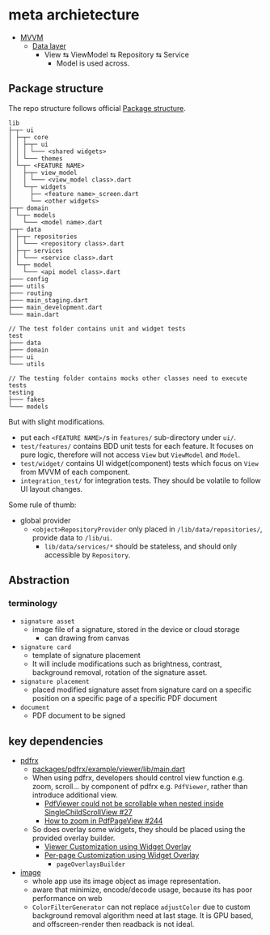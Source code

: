 # meta archietecture

* [MVVM](https://docs.flutter.dev/app-architecture/guide)
  * [Data layer](https://docs.flutter.dev/app-architecture/case-study/data-layer)
    * View ⇆ ViewModel ⇆ Repository ⇆ Service
      * Model is used across.

## Package structure

The repo structure follows official [Package structure](https://docs.flutter.dev/app-architecture/case-study#package-structure). 

```
lib
├─┬─ ui
│ ├─┬─ core
│ │ ├─┬─ ui
│ │ │ └─── <shared widgets>
│ │ └─── themes
│ └─┬─ <FEATURE NAME>
│   ├─┬─ view_model
│   │ └─── <view_model class>.dart
│   └─┬─ widgets
│     ├── <feature name>_screen.dart
│     └── <other widgets>
├─┬─ domain
│ └─┬─ models
│   └─── <model name>.dart
├─┬─ data
│ ├─┬─ repositories
│ │ └─── <repository class>.dart
│ ├─┬─ services
│ │ └─── <service class>.dart
│ └─┬─ model
│   └─── <api model class>.dart
├─── config
├─── utils
├─── routing
├─── main_staging.dart
├─── main_development.dart
└─── main.dart

// The test folder contains unit and widget tests
test
├─── data
├─── domain
├─── ui
└─── utils

// The testing folder contains mocks other classes need to execute tests
testing
├─── fakes
└─── models
```

But with slight modifications.

* put each `<FEATURE NAME>/`s in `features/` sub-directory under `ui/`.
* `test/features/` contains BDD unit tests for each feature. It focuses on pure logic, therefore will not access `View` but `ViewModel` and `Model`.
* `test/widget/` contains UI widget(component) tests which focus on `View` from MVVM of each component.
* `integration_test/` for integration tests. They should be volatile to follow UI layout changes.

Some rule of thumb:
* global provider 
  * `<object>RepositoryProvider` only placed in `/lib/data/repositories/`, provide data to `/lib/ui`.
    * `lib/data/services/*` should be stateless, and should only accessible by `Repository`.

## Abstraction

### terminology

* `signature asset`
  * image file of a signature, stored in the device or cloud storage
    * can drawing from canvas
* `signature card`
  * template of signature placement
  * It will include modifications such as brightness, contrast, background removal, rotation of the signature asset.
* `signature placement`
  * placed modified signature asset from signature card on a specific position on a specific page of a specific PDF document
* `document`
  * PDF document to be signed

## key dependencies

* [pdfrx](https://pub.dev/packages/pdfrx)
  * [packages/pdfrx/example/viewer/lib/main.dart](https://github.com/espresso3389/pdfrx/blob/master/packages/pdfrx/example/viewer/lib/main.dart)
  * When using pdfrx, developers should control view function e.g. zoom, scroll... by component of pdfrx e.g. `PdfViewer`, rather than introduce additional view.
    * [PdfViewer could not be scrollable when nested inside SingleChildScrollView #27](https://github.com/espresso3389/pdfrx/issues/27)
    * [How to zoom in PdfPageView #244](https://github.com/espresso3389/pdfrx/issues/244)
  * So does overlay some widgets, they should be placed using the provided overlay builder.
    * [Viewer Customization using Widget Overlay](https://pub.dev/documentation/pdfrx/latest/pdfrx/PdfViewerParams/viewerOverlayBuilder.html)
    * [Per-page Customization using Widget Overlay](https://pub.dev/documentation/pdfrx/latest/pdfrx/PdfViewerParams/pageOverlaysBuilder.html)
      * `pageOverlaysBuilder`
* [image](https://pub.dev/packages/image)
  * whole app use its image object as image representation.
  * aware that minimize, encode/decode usage, because its has poor performance on web
  * `ColorFilterGenerator` can not replace `adjustColor` due to custom background removal algorithm need at last stage. It is GPU based, and offscreen-render then readback is not ideal.
